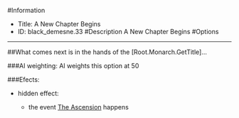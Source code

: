 #Information
 - Title: A New Chapter Begins
 - ID: black_demesne.33
#Description
A New Chapter Begins
#Options

___
##What comes next is in the hands of the [Root.Monarch.GetTitle]...

###AI weighting:
AI weights this option at 50


###Efects:<ul><li>hidden effect:</li><ul><li>the event [The Ascension](../events/the_ascension.md) happens</li></ul></ul>

